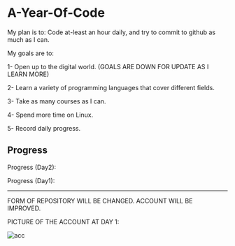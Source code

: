 # A-Year-Of-Code

My plan is to: Code at-least an hour daily, and try to commit to github as much as I can.

My goals are to:

1- Open up to the digital world. (GOALS ARE DOWN FOR UPDATE AS I LEARN MORE)

2- Learn a variety of programming languages that cover different fields.

3- Take as many courses as I can.

4- Spend more time on Linux.

5- Record daily progress.

Progress
---------------------------------------------------------------------------------------------------------
Progress (Day2): 

Progress (Day1): 





---------------------------------------------------------------------------------------------------------


FORM OF REPOSITORY WILL BE CHANGED. ACCOUNT WILL BE IMPROVED.

PICTURE OF THE ACCOUNT AT DAY 1:

![acc](https://user-images.githubusercontent.com/98621817/161599532-2d92dd24-716a-438f-a33d-dea7411c666e.png)
